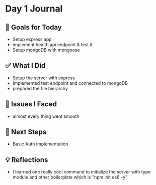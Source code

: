 # Day 1 Journal

## 🎯 Goals for Today

- Setup express app
- implement health api endpoint & test it
- Setup mongoDB with mongoose

## ✅ What I Did

- Setup the server with express
- Implemented test endpoint and connected to mongoDB
- prepared the file hierarchy

## 🐞 Issues I Faced

- almost every thing went smooth

## 🔮 Next Steps

- Basic Auth implementation

## 💡 Reflections

- I learned one really cool command to initialize the server with type module and other boilerplate
  which is "npm init es6 -y"
